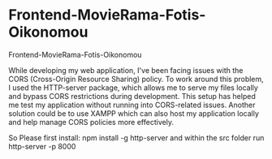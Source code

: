 # Frontend-MovieRama-Fotis-Oikonomou
Frontend-MovieRama-Fotis-Oikonomou

While developing my web application, I've been facing issues with the CORS (Cross-Origin Resource Sharing) policy. To work around this problem, I used the HTTP-server package, which allows me to serve my files locally and bypass CORS restrictions during development. This setup has helped me test my application without running into CORS-related issues. Another solution could be to use XAMPP which can also host my application locally and help manage CORS policies more effectively.

So Please first install: npm install -g http-server and within the src folder run  http-server -p 8000

